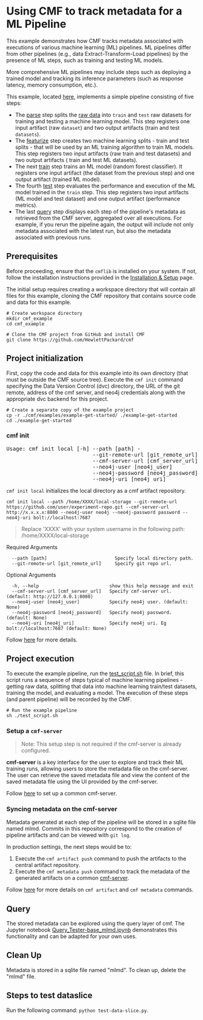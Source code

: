 # Using CMF to track metadata for a ML Pipeline 

This example demonstrates how CMF tracks metadata associated with executions of various machine learning (ML)
pipelines. ML pipelines differ from other pipelines (e.g., data Extract-Transform-Load pipelines) by the presence of
ML steps, such as training and testing ML models. 

More comprehensive ML pipelines may include steps such as deploying a
trained model and tracking its inference parameters (such as response latency, memory consumption, etc.).

This example, located [here](https://github.com/HewlettPackard/cmf/tree/master/examples/example-get-started), implements a simple
pipeline consisting of five steps:

- The [parse](https://github.com/HewlettPackard/cmf/blob/master/examples/example-get-started/src/parse.py) step splits
  the [raw data](https://github.com/HewlettPackard/cmf/tree/master/examples/example-get-started/artifacts) into
  `train` and `test` raw datasets for training and testing a machine learning model. This step registers one
  input artifact (raw `dataset`) and two output artifacts (train and test `datasets`).
- The [featurize](https://github.com/HewlettPackard/cmf/blob/master/examples/example-get-started/src/featurize.py)
  step creates two machine learning splits - train and test splits - that will be used by an ML training algorithm to
  train ML models. This step registers two input artifacts (raw train and test datasets) and two output artifacts (
  train and test ML datasets).
- The next [train](https://github.com/HewlettPackard/cmf/blob/master/examples/example-get-started/src/train.py) step
  trains an ML model (random forest classifier). It registers one input artifact (the dataset from the previous step)
  and one output artifact (trained ML model).
- The fourth [test](https://github.com/HewlettPackard/cmf/blob/master/examples/example-get-started/src/test.py) step
  evaluates the performance and execution of the ML model trained in the `train` step. This step registers two input
  artifacts (ML model and test dataset) and one output artifact (performance metrics).
- The last [query](https://github.com/HewlettPackard/cmf/blob/master/examples/example-get-started/src/query.py) step
  displays each step of the pipeline's metadata as retrieved from the CMF server, aggregated over all executions.
  For example, if you rerun the pipeline again, the output will include not only metadata associated with the latest
  run, but also the metadata associated with previous runs.


## Prerequisites 

Before proceeding, ensure that the `cmflib` is installed on your system. If not, follow the installation instructions provided in the [Installation & Setup](../setup/index.md#install-cmf-library-ie-cmflib) page.

The initial setup requires creating a workspace directory that will contain all files for this example, cloning the CMF repository that contains source code and data for this example.

```shell
# Create workspace directory
mkdir cmf_example
cd cmf_example

# Clone the CMF project from GitHub and install CMF
git clone https://github.com/HewlettPackard/cmf
```

## Project initialization
First, copy the code and data for this example into its own directory (that must be outside the CMF source tree). Execute the `cmf init` command
specifying the Data Version Control (dvc) directory, the URL of the git remote, address of the cmf server, and neo4j credentials along with the
appropriate dvc backend for this project.

```shell
# Create a separate copy of the example project
cp -r ./cmf/examples/example-get-started/ ./example-get-started
cd ./example-get-started
```
### cmf init
<pre>
Usage: cmf init local [-h] --path [path] -
                           --git-remote-url [git_remote_url]
                           --cmf-server-url [cmf_server_url]
                           --neo4j-user [neo4j_user]
                           --neo4j-password [neo4j_password]
                           --neo4j-uri [neo4j_uri]
</pre>
`cmf init local` initializes the local directory as a cmf artifact repository.
```
cmf init local --path /home/XXXX/local-storage --git-remote-url https://github.com/user/experiment-repo.git --cmf-server-url http://x.x.x.x:8080 --neo4j-user neo4j --neo4j-password password --neo4j-uri bolt://localhost:7687
```

> Replace 'XXXX' with your system username in the following path: /home/XXXX/local-storage

Required Arguments
```
  --path [path]                         Specify local directory path.
  --git-remote-url [git_remote_url]     Specify git repo url.
```
Optional Arguments
```
  -h, --help                          show this help message and exit
  --cmf-server-url [cmf_server_url]   Specify cmf-server url. (default: http://127.0.0.1:8080)
  --neo4j-user [neo4j_user]           Specify neo4j user. (default: None)
  --neo4j-password [neo4j_password]   Specify neo4j password. (default: None)
  --neo4j-uri [neo4j_uri]             Specify neo4j uri. Eg bolt://localhost:7687 (default: None)
```
Follow [here](./../cmf_client/cmf_client_commands.md#cmf-init) for more details.

## Project execution
To execute the example pipeline, run the
[test_script.sh](https://github.com/HewlettPackard/cmf/tree/master/examples/example-get-started)
file. In brief, this script runs a sequence of steps typical of machine learning pipelines - getting raw data,
splitting that data into machine learning train/test datasets, training the model, and evaluating a model. The
execution of these steps (and parent pipeline) will be recorded by the CMF.
```shell
# Run the example pipeline
sh ./test_script.sh
```

### Setup a `cmf-server` 

> Note: This setup step is not required if the cmf-server is already configured.

__cmf-server__ is a key interface for the user to explore and track their ML training runs, allowing users to store the metadata file on the cmf-server. The user can retrieve the saved metadata file and view the content of the saved metadata file using the UI provided by the cmf-server.

Follow [here](./../cmf_server/index.md) to set up a common cmf-server.

### Syncing metadata on the cmf-server
Metadata generated at each step of the pipeline will be stored in a sqlite file named mlmd. Commits in this
repository correspond to the creation of pipeline artifacts and can be viewed with `git log`.

In production settings, the next steps would be to:
1. Execute the `cmf artifact push` command to push the artifacts to the central artifact repository.
2. Execute the `cmf metadata push` command to track the metadata of the generated artifacts on a common [cmf-server](./../cmf_server/index.md).

Follow [here](./../cmf_client/cmf_client_commands.md#cmf-init) for more details on `cmf artifact` and `cmf metadata` commands.

## Query
The stored metadata can be explored using the query layer of cmf. The Jupyter notebook
[Query_Tester-base_mlmd.ipynb](https://github.com/HewlettPackard/cmf/tree/master/examples/example-get-started) demonstrates this
functionality and can be adapted for your own uses.

## Clean Up
Metadata is stored in a sqlite file named "mlmd". To clean up, delete the "mlmd" file.

## Steps to test dataslice
Run the following command: `python test-data-slice.py`.

